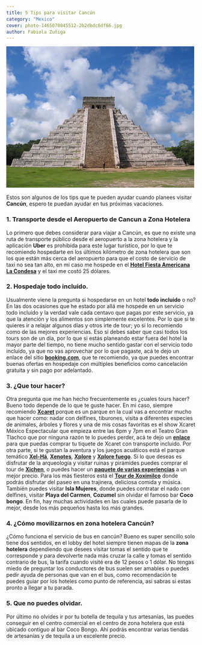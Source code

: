 ```yaml
---
title: 5 Tips para visitar Cancún
category: "Mexico"
cover: photo-1465070845512-2b2dbdc6df66.jpg
author: Fabiola Zuñiga
---
```


![piramide](./photo-1465070845512-2b2dbdc6df66.jpg)

Estos son algunos de los tips que te pueden ayudar cuando planees visitar **Cancún**, espero te puedan ayudar en tus próximas vacaciones.

### 1. Transporte desde el Aeropuerto de Cancun a Zona Hotelera
Lo primero que debes considerar para viajar a Cancún, es que no existe una ruta de transporte público desde el aeropuerto a la zona hotelera y la aplicación **Uber** es prohibida para este lugar turístico, por lo que te recomiendo hospedarte en los últimos kilómetro de zona hotelera que son los que están más cerca del aeropuerto para que el costo de servicio de taxi no sea tan alto, en mi caso me hospede en el <a href="http://bit.ly/2Huc0p5" target="_blank">**Hotel Fiesta Americana La Condesa**</a> y el taxi me costó 25 dólares.

### 2. Hospedaje todo incluido.
Usualmente viene la pregunta si hospedarse en un hotel **todo incluido** o no? En las dos ocasiones que he estado por allá me hospede en un servicio todo incluido y la verdad vale cada centavo que pagas por este servicio, ya que la atención y los alimentos son simplemente excelentes. Por lo que si te quieres ir a relajar algunos días y otros irte de tour; yo si lo recomiendo como de las mejores experiencias. Eso sí debes saber que casi todos los tours son de un día, por lo que si estás planeando estar fuera del hotel la mayor parte del tiempo, no tiene mucho sentido gastar con el servicio todo incluido, ya que no vas aprovechar por lo que pagaste, acá te dejo un enlace del sitio <a href="http://bit.ly/2VYHltB" target="_blank">**booking.com**</a>, que te recomiendo, ya que puedes encontrar buenas ofertas en hospedaje con múltiples beneficios como cancelación gratuita y sin pago por adelantado.

### 3. ¿Que tour hacer?
Otra pregunta que me han hecho frecuentemente es ¿cuales tours hacer? Bueno todo depende de lo que te guste hacer. En mi caso, siempre recomiendo <a href="http://bit.ly/2HnjiuP" target="_blank">**Xcaret**</a> porque es un parque en la cual vas a encontrar mucho que hacer como: nadar con delfines, tiburones, visita a diferentes especies de animales, árboles y flores y una de mis cosas favoritas es el show Xcaret México Espectacular que empieza entre las 6pm y 7pm en el Teatro Gran Tlachco que por ninguna razón te lo puedes perder, acá te dejo un <a href="http://bit.ly/2HnjiuP" target="_blank">**enlace**</a> para que puedas comprar tu tiquete de Xcaret con transporte incluido. Por otra parte, si te gustan la aventura y los juegos acuáticos está el parque temático <a href="http://bit.ly/2JCpS3k" target="_blank">**Xel-Há**</a>, <a href="http://bit.ly/30m1h96" target="_blank">**Xenotes**</a>, <a href="http://bit.ly/2Jm5LqN" target="_blank">**Xplore**</a> y <a href="http://bit.ly/2WJ7jhN" target="_blank">**Xplore fuego**</a>. Si lo que deseas es disfrutar de la arqueología y visitar ruinas y pirámides puedes comprar el tour de <a href="http://bit.ly/2HsgyMG" target="_blank">**Xichen**</a>, o puedes hacer un <a href="http://bit.ly/2VouRXV" target="_blank">**paquete de varias experiencias**</a> a un mejor precio. Para los más fiesteros está el <a href="http://bit.ly/2JG6mD8" target="_blank">**Tour de Xoximilco**</a> donde podrás disfrutar del paseo en una trajinera, deliciosa comida y música. También puedes visitar **Isla Mujeres**, donde puedes contratar el nado con delfines, visitar **Playa del Carmen**, **Cozumel** sin olvidar el famoso bar **Coco bongo**. En fin, hay muchas actividades en las cuales puede pasarla de lo mejor, desde los más pequeños hasta los más grandes.

### 4. ¿Cómo movilizarnos en zona hotelera Cancún?
¿Cómo funciona el servicio de bus en cancún? Bueno es super sencillo solo tiene dos sentidos, en el lobby del hotel siempre tienen mapas de la **zona hotelera** dependiendo que desees visitar tomas el sentido que te corresponde y para devolverte nada más cruzar la calle y tomas el sentido contrario de bus, la tarifa cuando visité era de 12 pesos o 1 dólar. No tengas miedo de preguntar los conductores de bus suelen ser amables o puedes pedir ayuda de personas que van en el bus, como recomendación te puedes guiar por los hoteles como punto de referencia, asi sabras si estas pronto a llegar a tu parada.

### 5. Que no puedes olvidar.
Por último no olvides ir por tu botella de tequila y tus artesanías, las puedes conseguir en el centro comercial en el centro de zona hotelera que está ubicado contiguo al bar Coco Bongo. Ahí podrás encontrar varias tiendas de artesanías y de tequila a un excelente precio.
